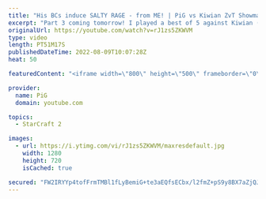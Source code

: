 ```yaml
---
title: "His BCs induce SALTY RAGE - from ME! | PiG vs Kiwian ZvT Showmatch (Part 2) - StarCraft 2"
excerpt: "Part 3 coming tomorrow! I played a best of 5 against Kiwian (Top) who is a former Terran pro who played in GSL. Game 1 was so long I had to split the showmatch into parts. Here's part 2. His BCs extracted a lot of salt - from ME! -- 🐷 Second Channel for Learning StarCraft 2: https://www.youtube.com/c/PiGRandom"
originalUrl: https://youtube.com/watch?v=rJ1zs5ZKWVM
type: video
length: PT51M17S
publishedDateTime: 2022-08-09T10:07:28Z
heat: 50

featuredContent: "<iframe width=\"800\" height=\"500\" frameborder=\"0\" src=\"https://www.youtube.com/embed/rJ1zs5ZKWVM\" allow=\"accelerometer; autoplay; encrypted-media; gyroscope; picture-in-picture\" allowfullscreen></iframe>"

provider:
  name: PiG
  domain: youtube.com

topics:
  - StarCraft 2

images:
  - url: https://i.ytimg.com/vi/rJ1zs5ZKWVM/maxresdefault.jpg
    width: 1280
    height: 720
    isCached: true

secured: "FW2IRYYp4tofFrmTMBl1fLyBemiG+te3aEQfsECbx/l2fmZ+pS9y8BX7aZjQJuH7NNYxcAj3CprHYbWcC1Z7vsm/FkzO0uckPjQc5mYIL96ngUfyIeB1UDXL8Hu1KY1xmFUNaC6rxsonj68L8AZSatgCiRJ3SllPIoPc7ymdCq4Ff7TpE7NzGRHElgdQVoAzTgcRoMCDCh3SRhCJYeg+EgwQEAh9m1AtB2CltsipYy2BOv8/xMjj2vGZjcTBe5fHXon109CzRKjvTrKOSP7tf7TYgPxhDkZYF/hy56mgZVzDNt9mJ4DWaQUIwYQI7NnHJZeSM8AztSJaPspfw/2xiHP2uZ0lAuGlHjnvOwpjQEdLhuKBu6Q0Ftl+s+majqi1Kik5LIiDL7MkncT5NOJp+Z+efovkzYbaJMzbGKrC6XY=;UyNtq7lZiA0S4mZvvn1GGw=="
---
```


